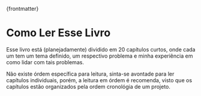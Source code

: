 {frontmatter}

# Como Ler Esse Livro

Esse livro está (planejadamente) dividido em 20 capítulos curtos,
onde cada um tem um tema definido, um respectivo problema e minha experiência
 em como lidar com tais problemas.

Não existe órdem específica para leitura, sinta-se avontade para ler capítulos individuais,
porém, a leitura em órdem é recomenda, visto que os capítulos estão
organizados pela ordem cronológia de um projeto.